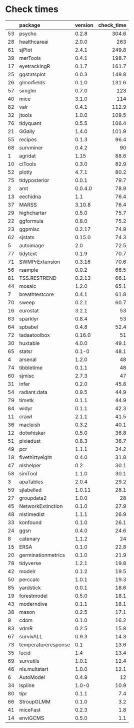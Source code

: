 # Check times

|   |package             |version | check_time|
|:--|:-------------------|:-------|----------:|
|53 |psycho              |0.2.8   |      304.6|
|28 |healthcareai        |2.0.0   |        263|
|61 |sjPlot              |2.4.1   |      249.8|
|39 |merTools            |0.4.1   |      198.7|
|17 |eyetrackingR        |0.1.7   |      161.7|
|25 |ggstatsplot         |0.0.3   |      149.8|
|26 |glmmfields          |0.1.0   |      131.6|
|57 |simglm              |0.7.0   |        123|
|40 |mice                |3.1.0   |        114|
|82 |valr                |0.4.1   |      112.9|
|32 |jtools              |1.0.0   |      109.5|
|76 |tidyquant           |0.5.5   |      106.4|
|21 |GGally              |1.4.0   |      101.9|
|55 |recipes             |0.1.3   |       96.4|
|68 |survminer           |0.4.2   |         90|
|1  |agridat             |1.15    |       88.6|
|10 |ciTools             |0.3.0   |       82.9|
|52 |plotly              |4.7.1   |       80.2|
|75 |tidyposterior       |0.0.1   |       79.7|
|2  |amt                 |0.0.4.0 |       78.9|
|13 |eechidna            |1.1     |       76.4|
|37 |MARSS               |3.10.8  |       76.4|
|29 |highcharter         |0.5.0   |       75.7|
|22 |ggformula           |0.8.0   |       75.2|
|23 |ggpmisc             |0.2.17  |       74.9|
|62 |sjstats             |0.15.0  |       74.3|
|5  |autoimage           |2.0     |       72.5|
|77 |tidytext            |0.1.9   |       70.7|
|71 |SWMPrExtension      |0.3.16  |       70.6|
|56 |rsample             |0.0.2   |       66.5|
|81 |TSS.RESTREND        |0.2.13  |       66.1|
|44 |mosaic              |1.2.0   |       65.1|
|7  |breathtestcore      |0.4.1   |       61.8|
|70 |sweep               |0.2.1   |       60.7|
|16 |eurostat            |3.2.1   |         53|
|63 |sparklyr            |0.8.4   |         53|
|64 |spbabel             |0.4.8   |       52.4|
|72 |tadaatoolbox        |0.16.0  |         51|
|30 |huxtable            |4.0.0   |       49.1|
|65 |statsr              |0.1-0   |       48.1|
|4  |arsenal             |1.2.0   |         48|
|74 |tibbletime          |0.1.1   |         48|
|60 |sjmisc              |2.7.3   |         47|
|31 |infer               |0.2.0   |       45.8|
|54 |radiant.data        |0.9.5   |       44.9|
|79 |timetk              |0.1.1   |       44.9|
|84 |widyr               |0.1.1   |       42.3|
|11 |crawl               |2.1.1   |       41.5|
|36 |macleish            |0.3.2   |       40.1|
|12 |dotwhisker          |0.5.0   |       36.8|
|51 |pixiedust           |0.8.3   |       36.7|
|49 |pcr                 |1.1.1   |       34.2|
|18 |fivethirtyeight     |0.4.0   |       31.8|
|47 |nlshelper           |0.2     |       30.1|
|58 |simTool             |1.1.0   |       30.1|
|3  |apaTables           |2.0.4   |       29.2|
|59 |sjlabelled          |1.0.11  |       28.1|
|27 |groupdata2          |1.0.0   |         28|
|45 |NetworkExtinction   |0.1.0   |       27.9|
|48 |nlstimedist         |1.1.1   |       26.9|
|33 |konfound            |0.1.0   |       26.1|
|24 |ggsn                |0.4.0   |       24.6|
|8  |catenary            |1.1.2   |         24|
|15 |ERSA                |0.1.0   |       22.8|
|20 |germinationmetrics  |0.1.0   |       21.9|
|78 |tidyverse           |1.2.1   |       19.8|
|42 |modelr              |0.1.2   |       19.5|
|50 |perccalc            |1.0.1   |       19.3|
|85 |yardstick           |0.0.1   |       18.6|
|19 |forestmodel         |0.5.0   |       18.1|
|43 |moderndive          |0.1.1   |       18.1|
|38 |mason               |0.2.5   |       17.1|
|9  |cdom                |0.1.0   |       16.2|
|83 |vdmR                |0.2.5   |       15.8|
|67 |survivALL           |0.9.3   |       14.3|
|73 |temperatureresponse |0.1     |       13.6|
|35 |lucid               |1.4     |       13.4|
|69 |survutils           |1.0.1   |       12.4|
|46 |nls.multstart       |1.0.0   |       12.1|
|6  |AutoModel           |0.4.9   |         12|
|34 |lspline             |1.0-0   |       10.9|
|80 |tipr                |0.1.1   |        7.4|
|66 |StroupGLMM          |0.1.0   |        3.2|
|41 |miceFast            |0.2.3   |        1.8|
|14 |enviGCMS            |0.5.0   |        1.1|


